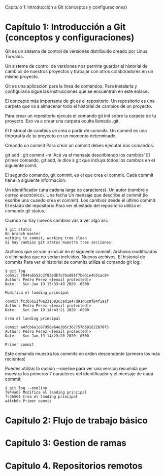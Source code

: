 Capítulo 1: Introducción a Git (conceptos y configuraciones)
# Capítulo 1: Introducción a Git (conceptos y configuraciones)

Git es un sistema de control de versiones distribuido creado por Linus Torvalds.

Un sistema de control de versiones nos permite guardar el historial de cambios de nuestros proyectos y trabajar con otros colaboradores en un mismo proyecto.

Git es una aplicación para la línea de comandos. Para instalarla y configurarla sigue las instrucciones que se encuentran en este enlace.

El concepto más importante de git es el repositorio. Un repositorio es una carpeta que va a almacenar todo el historial de cambios de un proyecto.

Para crear un repositorio ejecuta el comando git init sobre la carpeta de tu proyecto. Eso va a crear una carpeta oculta llamada .git.

El historial de cambios se crea a partir de commits. Un commit es una fotografía de tu proyecto en un momento determinado.

Creando un commit
Para crear un commit debes ejecutar dos comandos:

git add .
git commit -m 'Acá va el mensaje describiendo los cambios'
El primer comando, git add, le dice a git que incluya todos los cambios en el siguiente comit.

El segundo comando, git commit, es el que crea el commit. Cada commit tiene la siguiente información:

Un identificador (una cadena larga de caracteres).
Un autor (nombre y correo electrónico).
Una fecha
Un mensaje que describe el commit (lo escribe uno cuando crea el commit).
Los cambios desde el último commit.
El estado del repositorio
Para ver el estado del repositorio utiliza el comando git status.

Cuando no hay nuevos cambios vas a ver algo así:

```
$ git status
On branch master
nothing to commit, working tree clean
Si hay cambios git status muestra tres secciones:
```

Archivos que se van a incluir en el siguiente commit.
Archivos modificados o eliminados que no serían incluidos.
Nuevos archivos.
El historial de commits
Para ver el historial de commits utiliza el comando git log:

```
$ git log
commit 7844a6552c2f838db7b7bed81f7be61e4b51ac84
Author: Pedro Perez <[email protected]>
Date:   Sun Jan 19 15:33:49 2020 -0500
```

    Modifica el landing principal

```
commit fc3b5612f0e23158263ad1a47d91d6c8f84f1a1f
Author: Pedro Perez <[email protected]>
Date:   Sun Jan 19 14:43:21 2020 -0500
```

    Crea el landing principal

```
commit a4fcb6a1c87958a64e305c302757b591822b7075
Author: Pedro Perez <[email protected]>
Date:   Sun Jan 19 14:23:20 2020 -0500
```

    Primer commit

Este comando muestra los commits en orden descendente (primero los más recientes)

Puedes utilizar la opción --oneline para ver una versión resumida que muestra los primeros 7 caracteres del identificador y el mensaje de cada commit:

```
$ git log --oneline
7844a65 Modifica el landing principal
fc3b561 Crea el landing principal
a4fcb6a Primer commit
```

# Capítulo 2: Flujo de trabajo básico

# Capítulo 3: Gestion de ramas

# Capitulo 4. Repositorios remotos